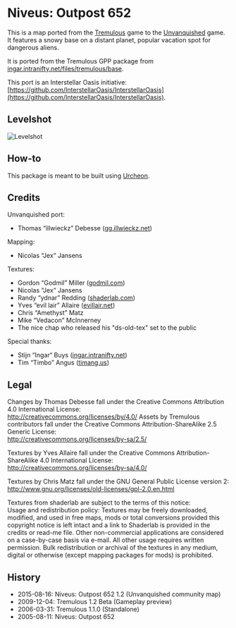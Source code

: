 # Niveus: Outpost 652

This is a map ported from the [Tremulous](https://tremulous.net) game to the [Unvanquished](https://unvanquished.net) game. It features a snowy base on a distant planet, popular vacation spot for dangerous aliens.

It is ported from the Tremulous GPP package from [ingar.intranifty.net/files/tremulous/base](http://ingar.intranifty.net/files/tremulous/base/).

This port is an Interstellar Oasis initiative: [https://github.com/InterstellarOasis/InterstellarOasis](https://github.com/InterstellarOasis/InterstellarOasis).


## Levelshot

![Levelshot](meta/niveus/niveus.webp)


## How-to

This package is meant to be built using [Urcheon](https://github.com/DaemonEngine/Urcheon).


## Credits

Unvanquished port:

* Thomas “illwieckz” Debesse <hidden email="dev [ad] illwieckz.net"/> ([gg.illwieckz.net](https://gg.illwieckz.net))

Mapping:

* Nicolas “Jex“ Jansens <hidden email="jex [ad] orodu.net"/>

Textures:

* Gordon “Godmil” Miller <hidden email="godmil [ad] gmail.com"/> ([godmil.com](https://web.archive.org/web/20181110004551/http://www.godmil.com/))
* Nicolas “Jex“ Jansens
* Randy “ydnar” Redding <hidden email="ydnar [ad] shaderlab.com"/> ([shaderlab.com](https://www.shaderlab.com))
* Yves “evil lair” Allaire ([evillair.net](https://evillair.net))
* Chris “Amethyst” Matz
* Mike “Vedacon” McInnerney
* The nice chap who released his "ds-old-tex" set to the public

Special thanks:

* Stijn “Ingar“ Buys <hidden email="ingar [ad] osirion.org"/> ([ingar.intranifty.net](http://ingar.intranifty.net))
* Tim “Timbo” Angus <hidden email="tim [ad] ngus.net"/> ([timang.us](https://timang.us/))


## Legal

Changes by Thomas Debesse fall under the Creative Commons Attribution 4.0 International License:  
http://creativecommons.org/licenses/by/4.0/
Assets by Tremulous contributors fall under the Creative Commons Attribution-ShareAlike 2.5 Generic License:  
http://creativecommons.org/licenses/by-sa/2.5/

Textures by Yves Allaire fall under the Creative Commons Attribution-ShareAlike 4.0 International License:  
http://creativecommons.org/licenses/by-sa/4.0/

Textures by Chris Matz fall under the GNU General Public License version 2:  
http://www.gnu.org/licenses/old-licenses/gpl-2.0.en.html

Textures from shaderlab are subject to the terms of this notice:  
Usage and redistribution policy: Textures may be freely downloaded, modified, and used in free maps, mods or total conversions provided this copyright notice is left intact and a link to Shaderlab is provided in the credits or read-me file. Other non-commercial applications are considered on a case-by-case basis via e-mail. All other usage requires written permission. Bulk redistribution or archival of the textures in any medium, digital or otherwise (except mapping packages for mods) is prohibited.


## History

* 2015-08-16: Niveus: Outpost 652 1.2 (Unvanquished community map)
* 2009-12-04: Tremulous 1.2 Beta (Gameplay preview)
* 2006-03-31: Tremulous 1.1.0 (Standalone)
* 2005-08-11: Niveus: Outpost 652
